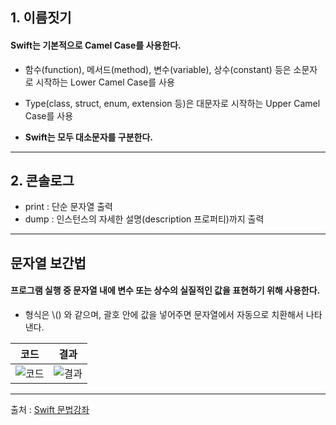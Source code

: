 ## 1. 이름짓기

#### Swift는 기본적으로 Camel Case를 사용한다.
- 함수(function), 메서드(method), 변수(variable), 상수(constant) 등은 소문자로 시작하는 Lower Camel Case를 사용
- Type(class, struct, enum, extension 등)은 대문자로 시작하는 Upper Camel Case를 사용

- __Swift는 모두 대소문자를 구분한다.__

------------------


## 2. 콘솔로그

- print : 단순 문자열 출력
- dump : 인스턴스의 자세한 설명(description 프로퍼티)까지 출력


------------------


## 문자열 보간법

#### 프로그램 실행 중 문자열 내에 변수 또는 상수의 실질적인 값을 표현하기 위해 사용한다.
- 형식은 \\() 와 같으며, 괄호 안에 값을 넣어주면 문자열에서 자동으로 치환해서 나타낸다.


|코드|결과|
|:-:|:-:|
|![코드](https://user-images.githubusercontent.com/54324782/146621011-864ade6c-a04e-495c-ac44-edb74a77221d.png)|![결과](https://user-images.githubusercontent.com/54324782/146621140-bdb8f647-483d-4cfd-a651-7bafb3290865.png)|


-------------------
출처 : [Swift 문법강좌](https://www.youtube.com/playlist?list=PLz8NH7YHUj_ZmlgcSETF51Z9GSSU6Uioy)

